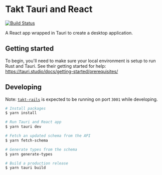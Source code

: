 # Takt Tauri and React

[![Build Status](https://takt.semaphoreci.com/badges/takt-tauri/branches/main.svg?style=shields&key=8ededc6a-36b1-4d2b-ae97-90716424378d)](https://takt.semaphoreci.com/projects/takt-tauri)

A React app wrapped in Tauri to create a desktop application.

## Getting started
To begin, you'll need to make sure your local environment is setup to run Rust and Tauri.
See their getting started for help: https://tauri.studio/docs/getting-started/prerequisites/

## Developing

Note: [`takt-rails`](https://github.com/takt-co/takt-rails) is expected to be running on port `3001` while developing.

```sh
# Install packages
$ yarn install

# Run Tauri and React app
$ yarn tauri dev

# Fetch an updated schema from the API
$ yarn fetch-schema

# Generate types from the schema
$ yarn generate-types

# Build a production release
$ yarn tauri build
```
